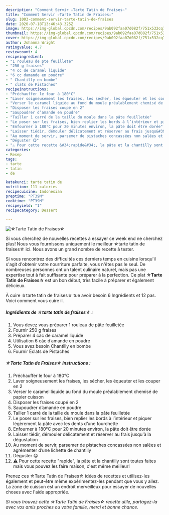 ```yaml
---
description: "Comment Servir ☆Tarte Tatin de Fraises☆"
title: "Comment Servir ☆Tarte Tatin de Fraises☆"
slug: 1003-comment-servir-tarte-tatin-de-fraises
date: 2020-07-18T13:46:43.325Z
image: https://img-global.cpcdn.com/recipes/9ab092faa07d082f/751x532cq70/☆tarte-tatin-de-fraises☆-photo-principale-de-la-recette.jpg
thumbnail: https://img-global.cpcdn.com/recipes/9ab092faa07d082f/751x532cq70/☆tarte-tatin-de-fraises☆-photo-principale-de-la-recette.jpg
cover: https://img-global.cpcdn.com/recipes/9ab092faa07d082f/751x532cq70/☆tarte-tatin-de-fraises☆-photo-principale-de-la-recette.jpg
author: Johanna Wright
ratingvalue: 4.7
reviewcount: 4
recipeingredient:
- "1 rouleau de pte feuillete"
- "250 g fraises"
- "4 cc de caramel liquide"
- "6 cc damande en poudre"
- " Chantilly en bombe"
- " clats de Pistaches"
recipeinstructions:
- "Préchauffer le four à 180°C"
- "Laver soigneusement les fraises, les sécher, les équeuter et les couper en 2"
- "Verser le caramel liquide au fond du moule préalablement chemisé de papier cuisson"
- "Disposer les fraises coupé en 2"
- "Saupoudrer d’amande en poudre"
- "Tailler 1 carré de la taille du moule dans la pâte feuilletée"
- "Le poser sur les fraises, bien replier les bords à l’intérieur et piquer légèrement la pâte avec les dents d’une fourchette"
- "Enfourner à 180°C pour 20 minutes environ, la pâte doit être dorée"
- "Laisser tiédir, démouler délicatement et réserver au frais jusqu&#39;à la dégustation"
- "Au moment de servir, parsemer de pistaches concassées non salées et agrémenter d’une lichette de chantilly"
- "Déguster 😋"
- "⚠️ Pour cette recette &#34;rapide&#34;, la pâte et la chantilly sont toutes faites mais vous pouvez les faire maison, c&#39;est même meilleur!"
categories:
- Resep
tags:
- tarte
- tatin
- de

katakunci: tarte tatin de 
nutrition: 111 calories
recipecuisine: Indonesian
preptime: "PT39M"
cooktime: "PT39M"
recipeyield: "1"
recipecategory: Dessert

---
```



![☆Tarte Tatin de Fraises☆](https://img-global.cpcdn.com/recipes/9ab092faa07d082f/751x532cq70/☆tarte-tatin-de-fraises☆-photo-principale-de-la-recette.jpg)

Si vous cherchez de nouvelles recettes à essayer ce week end ne cherchez plus! Nous vous fournissons uniquement le meilleur ☆tarte tatin de fraises☆ ici. Nous avons un grand nombre de recette à tester.

Si vous rencontrez des difficultés ces derniers temps en cuisine lorsqu'il s'agit d'obtenir votre nourriture parfaite, vous n'êtes pas le seul. De nombreuses personnes ont un talent culinaire naturel, mais pas une expertise tout à fait suffisante pour préparer à la perfection. Ce plat <strong> ☆Tarte Tatin de Fraises☆ </strong> est un bon début, très facile à préparer et également délicieux.

<!--inarticleads1-->

À cuire ☆tarte tatin de fraises☆ tue avoir besoin 6 Ingrédients et 12 pas. Voici comment vous cuire il.

##### Ingrédients de ☆tarte tatin de fraises☆ :

1. Vous devez vous préparer 1 rouleau de pâte feuilletée
1. Fournir 250 g fraises
1. Préparer 4 càc de caramel liquide
1. Utilisation 6 càc d’amande en poudre
1. Vous avez besoin  Chantilly en bombe
1. Fournir  Éclats de Pistaches




<!--inarticleads2-->

##### ☆Tarte Tatin de Fraises☆ instructions :

1. Préchauffer le four à 180°C
1. Laver soigneusement les fraises, les sécher, les équeuter et les couper en 2
1. Verser le caramel liquide au fond du moule préalablement chemisé de papier cuisson
1. Disposer les fraises coupé en 2
1. Saupoudrer d’amande en poudre
1. Tailler 1 carré de la taille du moule dans la pâte feuilletée
1. Le poser sur les fraises, bien replier les bords à l’intérieur et piquer légèrement la pâte avec les dents d’une fourchette
1. Enfourner à 180°C pour 20 minutes environ, la pâte doit être dorée
1. Laisser tiédir, démouler délicatement et réserver au frais jusqu&#39;à la dégustation
1. Au moment de servir, parsemer de pistaches concassées non salées et agrémenter d’une lichette de chantilly
1. Déguster 😋
1. ⚠️ Pour cette recette &#34;rapide&#34;, la pâte et la chantilly sont toutes faites mais vous pouvez les faire maison, c&#39;est même meilleur!




<!--inarticleads1-->

<p>
Prenez ces ☆Tarte Tatin de Fraises☆ idées de recettes et utilisez-les également et peut-être même expérimentez-les pendant que vous y allez. La zone de cuisson est un endroit merveilleux pour essayer de nouvelles choses avec l'aide appropriée.
</p>

<p>
<i>Si vous trouvez cette ☆Tarte Tatin de Fraises☆ recette utile, partagez-la avec vos amis proches ou votre famille, merci et bonne chance.</i>
</p>
